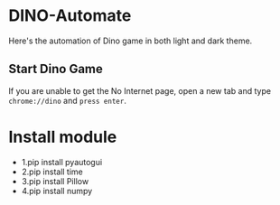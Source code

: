 # DINO-Automate
Here's the automation of Dino game in both light and dark theme.

## Start Dino Game 
  If you are unable to get the No Internet page, open a new tab and type `chrome://dino` and `press enter`.
  
# Install module 
- 1.pip install pyautogui
- 2.pip install time
- 3.pip install Pillow
- 4.pip install numpy
